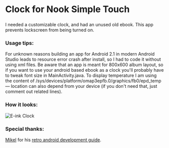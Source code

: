 # Clock for Nook Simple Touch

### 
I needed a customizable clock, and had an unused old ebook. This app prevents lockscreen from being turned on.

### Usage tips:
For unknown reasons building an app for Android 2.1 in modern Android Studio leads to resource error crash after install, so I had to code it without using xml files. Be aware that an app is meant for 800x600 album layout, so if you want to use your android based ebook as a clock you'll probably have to tweak font size in MainActivity.java. To display temperature I am using the content of /sys/devices/platform/omap3epfb.0/graphics/fb0/epd_temp — location can also depend from your device (if you don't need that, just comment out related lines).

### How it looks:
![E-ink Clock](https://tinystash.undef.im/il/dtxcBEd6TMHUmvPpuXNRn7uhoxVqibHKTpcai5B1HTgbptPcgeKDGPnfmu4t9JYPmFM32S4Qt4xnN1yUgTGvz7fLANMZwr2v99ttcwUAEsmAA.jpg)

### Special thanks:
[Mikel](https://t.me/mikelupdates) for his [retro android development guide](https://medium.com/@mekal.contact/how-to-develop-and-backport-apps-for-android-2-1-in-2022-f880a66df702).
